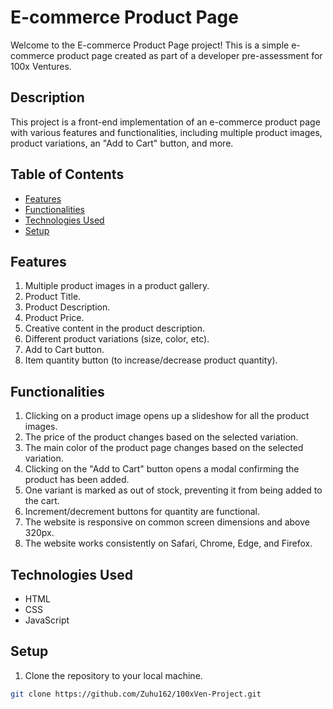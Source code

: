 # E-commerce Product Page

Welcome to the E-commerce Product Page project! This is a simple e-commerce product page created as part of a developer pre-assessment for 100x Ventures.

## Description

This project is a front-end implementation of an e-commerce product page with various features and functionalities, including multiple product images, product variations, an "Add to Cart" button, and more.

## Table of Contents

- [Features](#features)
- [Functionalities](#functionalities)
- [Technologies Used](#technologies-used)
- [Setup](#setup)

## Features

1. Multiple product images in a product gallery.
2. Product Title.
3. Product Description.
4. Product Price.
5. Creative content in the product description.
6. Different product variations (size, color, etc).
7. Add to Cart button.
8. Item quantity button (to increase/decrease product quantity).

## Functionalities

1. Clicking on a product image opens up a slideshow for all the product images.
2. The price of the product changes based on the selected variation.
3. The main color of the product page changes based on the selected variation.
4. Clicking on the "Add to Cart" button opens a modal confirming the product has been added.
5. One variant is marked as out of stock, preventing it from being added to the cart.
6. Increment/decrement buttons for quantity are functional.
7. The website is responsive on common screen dimensions and above 320px.
8. The website works consistently on Safari, Chrome, Edge, and Firefox.

## Technologies Used

- HTML
- CSS
- JavaScript

## Setup

1. Clone the repository to your local machine.

```bash
git clone https://github.com/Zuhu162/100xVen-Project.git
```
